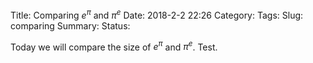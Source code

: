 Title: Comparing $e^\pi$ and $\pi^e$
Date: 2018-2-2 22:26
Category:
Tags:
Slug: comparing
Summary:
Status:

Today we will compare the size of $e^\pi$ and $\pi^e$. Test.